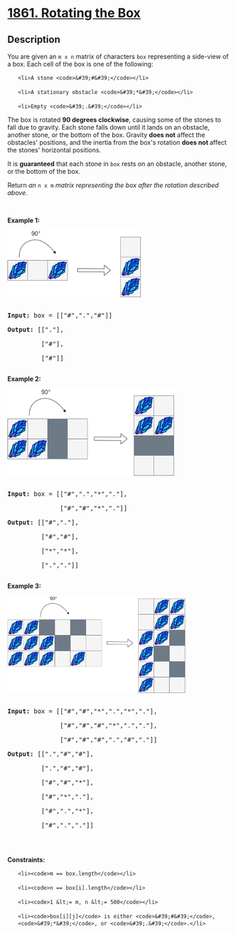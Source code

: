 
<!-- problem:start -->

# [1861. Rotating the Box](https://leetcode.com/problems/rotating-the-box)

## Description

<!-- description:start -->

<p>You are given an <code>m x n</code> matrix of characters <code>box</code> representing a side-view of a box. Each cell of the box is one of the following:</p>

<ul>

    <li>A stone <code>&#39;#&#39;</code></li>

    <li>A stationary obstacle <code>&#39;*&#39;</code></li>

    <li>Empty <code>&#39;.&#39;</code></li>

</ul>

<p>The box is rotated <strong>90 degrees clockwise</strong>, causing some of the stones to fall due to gravity. Each stone falls down until it lands on an obstacle, another stone, or the bottom of the box. Gravity <strong>does not</strong> affect the obstacles&#39; positions, and the inertia from the box&#39;s rotation <strong>does not </strong>affect the stones&#39; horizontal positions.</p>

<p>It is <strong>guaranteed</strong> that each stone in <code>box</code> rests on an obstacle, another stone, or the bottom of the box.</p>

<p>Return <em>an </em><code>n x m</code><em> matrix representing the box after the rotation described above</em>.</p>

<p>&nbsp;</p>

<p><strong class="example">Example 1:</strong></p>

<p><img alt="" src="images/rotatingtheboxleetcodewithstones.png" style="width: 300px; height: 150px;" /></p>

<pre>

<strong>Input:</strong> box = [[&quot;#&quot;,&quot;.&quot;,&quot;#&quot;]]

<strong>Output:</strong> [[&quot;.&quot;],

&nbsp;        [&quot;#&quot;],

&nbsp;        [&quot;#&quot;]]

</pre>

<p><strong class="example">Example 2:</strong></p>

<p><img alt="" src="images/rotatingtheboxleetcode2withstones.png" style="width: 375px; height: 195px;" /></p>

<pre>

<strong>Input:</strong> box = [[&quot;#&quot;,&quot;.&quot;,&quot;*&quot;,&quot;.&quot;],

&nbsp;             [&quot;#&quot;,&quot;#&quot;,&quot;*&quot;,&quot;.&quot;]]

<strong>Output:</strong> [[&quot;#&quot;,&quot;.&quot;],

&nbsp;        [&quot;#&quot;,&quot;#&quot;],

&nbsp;        [&quot;*&quot;,&quot;*&quot;],

&nbsp;        [&quot;.&quot;,&quot;.&quot;]]

</pre>

<p><strong class="example">Example 3:</strong></p>

<p><img alt="" src="images/rotatingtheboxleetcode3withstone.png" style="width: 400px; height: 218px;" /></p>

<pre>

<strong>Input:</strong> box = [[&quot;#&quot;,&quot;#&quot;,&quot;*&quot;,&quot;.&quot;,&quot;*&quot;,&quot;.&quot;],

&nbsp;             [&quot;#&quot;,&quot;#&quot;,&quot;#&quot;,&quot;*&quot;,&quot;.&quot;,&quot;.&quot;],

&nbsp;             [&quot;#&quot;,&quot;#&quot;,&quot;#&quot;,&quot;.&quot;,&quot;#&quot;,&quot;.&quot;]]

<strong>Output:</strong> [[&quot;.&quot;,&quot;#&quot;,&quot;#&quot;],

&nbsp;        [&quot;.&quot;,&quot;#&quot;,&quot;#&quot;],

&nbsp;        [&quot;#&quot;,&quot;#&quot;,&quot;*&quot;],

&nbsp;        [&quot;#&quot;,&quot;*&quot;,&quot;.&quot;],

&nbsp;        [&quot;#&quot;,&quot;.&quot;,&quot;*&quot;],

&nbsp;        [&quot;#&quot;,&quot;.&quot;,&quot;.&quot;]]

</pre>

<p>&nbsp;</p>

<p><strong>Constraints:</strong></p>

<ul>

    <li><code>m == box.length</code></li>

    <li><code>n == box[i].length</code></li>

    <li><code>1 &lt;= m, n &lt;= 500</code></li>

    <li><code>box[i][j]</code> is either <code>&#39;#&#39;</code>, <code>&#39;*&#39;</code>, or <code>&#39;.&#39;</code>.</li>

</ul>

<!-- description:end -->
